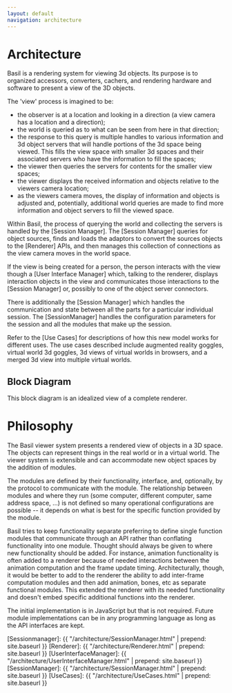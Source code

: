 ```yaml
---
layout: default
navigation: architecture
---
```


# Architecture

Basil is a rendering system for viewing 3d objects.
Its purpose is to organized accessors, converters, cachers, and rendering
hardware and software to present a view of the 3D objects.

The 'view' process is imagined to be:

* the observer is at a location and looking in a direction
  (a view camera has a location and a direction);
* the world is queried as to what can be seen from here in that direction;
* the response to this query is multiple handles to various information and
  3d object servers that will handle portions of the 3d space being viewed.
  This fills the view space with smaller 3d spaces and their associated
  servers who have the information to fill the spaces;
* the viewer then queries the servers for contents for the smaller view spaces;
* the viewer displays the received information and objects relative to
  the viewers camera location;
* as the viewers camera moves, the display of information and objects is
  adjusted and, potentially, additional world queries are made to find more
  information and object servers to fill the viewed space.

Within Basil, the process of querying the world and collecting the servers
is handled by the [Session Manager].
The [Session Manager] queries for object sources,
finds and loads the adaptors to convert the sources objects to the
[Renderer] APIs, and then manages this collection
of connections as the view camera moves in the world space.

If the view is being created for a person, the person interacts with
the view though a
[User Interface Manager]
which, talking to the renderer, displays interaction objects in the view
and communicates those interactions to the
[Session Manager]
or, possibly to one of the object server connectors.

There is additionally the
[Session Manager]
which handles
the communication and state between all the parts for a particular individual
session. The
[SessionManager]
handles the configuration
parameters for the session and all the modules that make up the session.

Refer to the
[Use Cases]
for descriptions of how this new model
works for different uses.
The use cases described include
augmented reality goggles,
virtual world 3d goggles,
3d views of virtual worlds in browsers,
and 
a merged 3d view into multiple virtual worlds.

## Block Diagram

This block  diagram is an idealized view of a complete renderer.

# Philosophy

The Basil viewer system presents a rendered view of objects in a 3D space.
The objects can represent things in the real world or in a virtual world.
The viewer system is extensible and can accommodate new object spaces by the
addition of modules.

The modules are defined by their functionality, interface, and, optionally, by
the protocol to communicate with the module. The relationship between modules
and where they run (some computer, different computer, same address space, ...)
is not defined so many operational configurations are possible -- it depends on
what is best for the specific function provided by the module.

Basil tries to keep functionality separate preferring to define single function
modules that communicate through an API rather than conflating functionality into
one module. Thought should always be given to where new functionality should be
added. For instance, animation functionality is often added to a renderer because
of needed interactions between the animation computation and the frame update
timing. Architecturally, though, it would be better to add to the renderer
the ability to add inter-frame computation modules and then add animation, bones,
etc as separate functional modules. This extended the renderer with its needed
functionality and doesn't embed specific additional functions into the renderer.

The initial implementation is in JavaScript but that is not required.
Future module implementations can be in any programming language as long as
the API interfaces are kept.

[Sessionmanager]: {{ "/architecture/SessionManager.html" | prepend: site.baseurl }}
[Renderer]: {{ "/architecture/Renderer.html" | prepend: site.baseurl }}
[UserInterfaceManager]: {{ "/architecture/UserInterfaceManager.html" | prepend: site.baseurl }}
[SessionManager]: {{ "/architecture/SessionManager.html" | prepend: site.baseurl }}
[UseCases]: {{ "/architecture/UseCases.html" | prepend: site.baseurl }}

<!-- vim: ts=2 sw=2 ai et spell
-->
